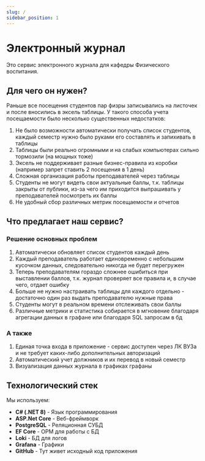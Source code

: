 ```yaml
---
slug: /
sidebar_position: 1
---
```


# Электронный журнал

Это сервис электронного журнала для кафедры Физического воспитания.

## Для чего он нужен?

Раньше все посещения студентов пар физры записывались на листочек и после вносились в эксель таблицы. 
У такого способа учета посещаемости было несколько существенных недостатков:

1. Не было возможности автоматически получать список студентов, 
каждый семестр нужно было руками его составлять и запихивать в таблицы
2. Таблицы были реально огромными и на слабых компьютерах сильно тормозили (на мощных тоже)
3. Эксель не поддерживает разные бизнес-правила из коробки (например запрет ставить 2 посещения в 1 день)
4. Сложная организация работы преподавателей через таблицы
5. Студенты не могут видеть свои актуальные баллы, т.к. таблицы закрыты от публики, из-за чего им приходится
выпрашивать у преподавателей посмотреть их баллы
6. Не удобный сбор различных метрик посещаемости и отчетов

## Что предлагает наш сервис?

### Решение основных проблем

1. Автоматически обновляет список студентов каждый день
2. Каждый преподаватель работает единовременно с небольшим кусочком данных, следовательно никогда не будет перегружен
3. Теперь преподавателям гораздо сложнее ошибиться при выставлении баллов, т.к. журнал проверяет все правила и, в случае чего,
отдает ошибку
4. Больше не нужно настраивать таблицы для каждого отдельно - достаточно один раз выдать преподавателю нужные права
5. Студенты могут в реальном времени отслеживать свои баллы
6. Различные метрики и статистика собирается в мгновение благодаря агрегации данных в графане или благодаря SQL запросам в бд

### А также

1. Единая точка входа в приложение - сервис доступен через ЛК ВУЗа и не требует каких-либо дополнительных авторизаций
2. Автоматический учет должников и их перевод в новый семестр
3. Визуализация данных журнала в графиках графаны

## Технологический стек

Мы используем:

- **C# (.NET 8)** - Язык программирования
- **ASP.Net Core** - Веб-фреймворк
- **PostgreSQL** - Реляционная СУБД
- **EF Core** - ОРМ для работы с БД
- **Loki** - БД для логов
- **Grafana** - Графики
- **GitHub** - Тут живет исходный код приложения

